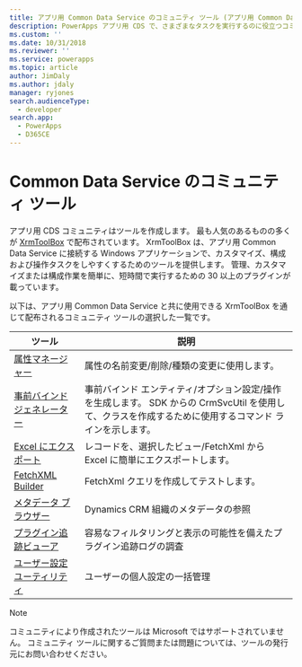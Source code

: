 ```yaml
---
title: アプリ用 Common Data Service のコミュニティ ツール (アプリ用 Common Data Service) | Microsoft Docs
description: PowerApps アプリ用 CDS で、さまざまなタスクを実行するのに役立つコミュニティ作成ツールについてご覧ください。
ms.custom: ''
ms.date: 10/31/2018
ms.reviewer: ''
ms.service: powerapps
ms.topic: article
author: JimDaly
ms.author: jdaly
manager: ryjones
search.audienceType:
  - developer
search.app:
  - PowerApps
  - D365CE
---
```

# <a name="community-tools-for-common-data-service"></a>Common Data Service のコミュニティ ツール

アプリ用 CDS コミュニティはツールを作成します。 最も人気のあるものの多くが [XrmToolBox](https://www.xrmtoolbox.com/) で配布されています。 XrmToolBox は、アプリ用 Common Data Service に接続する Windows アプリケーションで、カスタマイズ、構成および操作タスクをしやすくするためのツールを提供します。 管理、カスタマイズまたは構成作業を簡単に、短時間で実行するための 30 以上のプラグインが載っています。

以下は、アプリ用 Common Data Service と共に使用できる XrmToolBox を通じて配布されるコミュニティ ツールの選択した一覧です。

|ツール  |説明  |
|---------|---------|
|[属性マネージャー](https://www.xrmtoolbox.com/plugins/DLaB.Xrm.AttributeManager/)|属性の名前変更/削除/種類の変更に使用します。|
|[事前バインド ジェネレーター](https://www.xrmtoolbox.com/plugins/DLaB.Xrm.EarlyBoundGenerator/)|事前バインド エンティティ/オプション設定/操作を生成します。 SDK からの CrmSvcUtil を使用して、クラスを作成するために使用するコマンド ラインを示します。|
|[Excel にエクスポート](https://www.xrmtoolbox.com/plugins/Ryr.XrmToolBox.ExportToExcel/)|レコードを、選択したビュー/FetchXml から Excel に簡単にエクスポートします。|
|[FetchXML Builder](https://www.xrmtoolbox.com/plugins/Cinteros.Xrm.FetchXmlBuilder/)|FetchXml クエリを作成してテストします。|
|[メタデータ ブラウザー](https://www.xrmtoolbox.com/plugins/MsCrmTools.MetadataBrowser/)|Dynamics CRM 組織のメタデータの参照|
|[プラグイン追跡ビューア](https://www.xrmtoolbox.com/plugins/Cinteros.XrmToolBox.PluginTraceViewer/)|容易なフィルタリングと表示の可能性を備えたプラグイン追跡ログの調査|
|[ユーザー設定ユーティリティ](https://www.xrmtoolbox.com/plugins/MsCrmTools.UserSettingsUtility/)|ユーザーの個人設定の一括管理|

> [!NOTE]
> コミュニティにより作成されたツールは Microsoft ではサポートされていません。 コミュニティ ツールに関するご質問または問題については、ツールの発行元にお問い合わせください。
